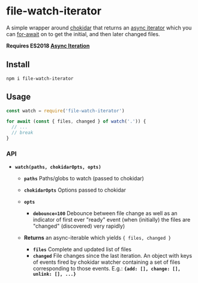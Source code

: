 # file-watch-iterator

A simple wrapper around [chokidar] that returns an [async iterator][async-iteration] which you can [for-await] on to get the initial, and then later changed files.

**Requires ES2018 [Async Iteration][async-iteration]**

[chokidar]: https://github.com/paulmillr/chokidar
[async-iteration]: https://github.com/tc39/proposal-async-iteration
[for-await]: https://github.com/tc39/proposal-async-iteration#the-async-iteration-statement-for-await-of

## Install

```
npm i file-watch-iterator
```

## Usage

```js
const watch = require('file-watch-iterator')

for await (const { files, changed } of watch('.')) {
  // ...
  // break
}
```

### API

* **`watch(paths, chokidarOpts, opts)`**

  * **`paths`** Paths/globs to watch (passed to chokidar)

  * **`chokidarOpts`** Options passed to chokidar

  * **`opts`**

    * **`debounce=100`** Debounce between file change as well as an indicator of first ever "ready" event (when (initially) the files are "changed" (discovered) very rapidly)

  * **Returns** an async-iterable which yields `{ files, changed }`

    * **`files`** Complete and updated list of files
    * **`changed`** File changes since the last iteration. An object with keys of events fired by chokidar watcher containing a set of files corresponding to those events. E.g.: **`{add: [], change: [], unlink: [], ...}`**

